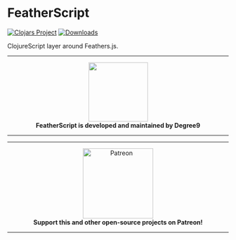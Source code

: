 # FeatherScript

[![Clojars Project](https://img.shields.io/clojars/v/degree9/featherscript.svg)](https://clojars.org/degree9/featherscript)<!-- [![Dependencies Status](https://versions.deps.co/degree9/featherscript/status.svg)](https://versions.deps.co/degree9/featherscript) --> [![Downloads](https://versions.deps.co/degree9/featherscript/downloads.svg)](https://versions.deps.co/degree9/featherscript)
<!---
[![CircleCI](https://circleci.com/gh/degree9/featherscript.svg?style=svg)](https://circleci.com/gh/degree9/featherscript)
--->

ClojureScript layer around Feathers.js.

---

<p align="center">
  <a href="https://degree9.io" align="center">
    <img width="135" src="http://degree9.io/images/degree9.png">
  </a>
  <br>
  <b>FeatherScript is developed and maintained by Degree9</b>
</p>

---

---

<p align="center">
  <a href="https://www.patreon.com/degree9" align="center">
    <img src="https://c5.patreon.com/external/logo/become_a_patron_button@2x.png" width="160" alt="Patreon">
  </a>
  <br>
  <b>Support this and other open-source projects on Patreon!</b>
</p>

---
